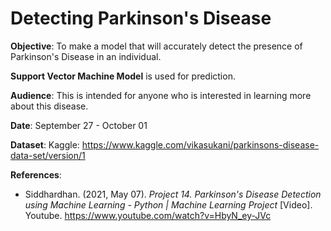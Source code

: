 # Detecting Parkinson's Disease

**Objective**: To make a model that will accurately detect the presence of Parkinson's Disease in an individual.

**Support Vector Machine Model** is used for prediction.

**Audience**: This is intended for anyone who is interested in learning more about this disease.

**Date**: September 27 - October 01

**Dataset**: Kaggle: https://www.kaggle.com/vikasukani/parkinsons-disease-data-set/version/1

**References**:
- Siddhardhan. (2021, May 07). *Project 14. Parkinson's Disease Detection using Machine Learning - Python | Machine Learning Project* [Video]. Youtube. https://www.youtube.com/watch?v=HbyN_ey-JVc
